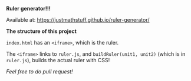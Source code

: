 **Ruler generator!!!**

Available at: https://justmathstuff.github.io/ruler-generator/

**The structure of this project**

`index.html` has an `<iframe>`, which is the ruler.

The `<iframe>` links to `ruler.js`, and `buildRuler(unit1, unit2)` (which is in `ruler.js`), builds the actual ruler with CSS!

*Feel free to do pull request!*